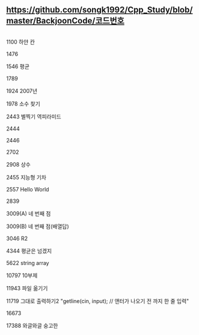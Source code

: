 ## https://github.com/songk1992/Cpp_Study/blob/master/BackjoonCode/코드번호
<pre><code></code></pre>


1100 하얀 칸

1476 

1546 평균

1789 

1924 2007년


1978 소수 찾기


2443 별찍기 역피라미드


2444 


2446 



2702

2908 상수

2455 지능형 기차 



2557 Hello World 



2839 



3009(A) 네 번째 점 



3009(B) 네 번째 점(배열답)




3046 R2 


4344 평균은 넘겠지 

5622 string array

10797 10부제 


11943 파일 옮기기 


11719 그대로 출력하기2 "getline(cin, input);  // 앤터가 나오기 전 까지 한 줄 입력"


16673



17388 와글와글 숭고한

